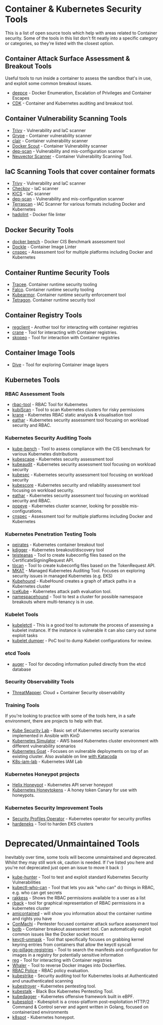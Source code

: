 # Container & Kubernetes Security Tools

This is a list of open source tools which help with areas related to Container security. Some of the tools in this list don't fit neatly into a specific category or categories, so they're listed with the closest option.

## Container Attack Surface Assessment & Breakout Tools

Useful tools to run inside a container to assess the sandbox that's in use, and exploit some common breakout issues.

* [deepce](https://github.com/stealthcopter/deepce) - Docker Enumeration, Escalation of Privileges and Container Escapes 
* [CDK](https://github.com/cdk-team/CDK) - Container and Kubernetes auditing and breakout tool.

## Container Vulnerability Scanning Tools

* [Trivy](https://github.com/aquasecurity/trivy) - Vulnerability and IaC scanner
* [Grype](https://github.com/anchore/grype) - Container vulnerability scanner
* [clair](https://github.com/quay/clair) - Container vulnerability scanner
* [Docker Scout](https://docs.docker.com/scout/) - Container Vulnerability scanner
* [dep-scan](https://github.com/AppThreat/dep-scan) - Vulnerability and mis-configuration scanner
* [Neuvector Scanner](https://github.com/neuvector/scanner) - Container Vulnerability Scanning Tool.

## IaC Scanning Tools that cover container formats

* [Trivy](https://github.com/aquasecurity/trivy) - Vulnerability and IaC scanner
* [Checkov](https://github.com/bridgecrewio/checkov) - IaC scanner
* [KICS](https://github.com/Checkmarx/kics) - IaC scanner
* [dep-scan](https://github.com/AppThreat/dep-scan) - Vulnerability and mis-configuration scanner
* [Terrascan](https://github.com/tenable/terrascan) - IAC Scanner for various formats including Docker and Kubernetes
* [hadolint](https://github.com/hadolint/hadolint) - Docker file linter

## Docker Security Tools

* [docker bench](https://github.com/docker/docker-bench-security) - Docker CIS Benchmark assessment tool
* [Dockle](https://github.com/goodwithtech/dockle) - Container Image Linter
* [cnspec](https://github.com/mondoohq/cnspec) - Assessment tool for multiple platforms including Docker and Kubernetes

## Container Runtime Security Tools

* [Tracee](https://github.com/aquasecurity/tracee). Container runtime security tooling
* [Falco](https://github.com/falcosecurity/falco). Container runtime security tooling
* [Kubearmor](https://github.com/kubearmor/KubeArmor). Container runtime security enforcement tool
* [Tetragon](https://github.com/cilium/tetragon). Container runtime security tool

## Container Registry Tools

* [regclient](https://github.com/regclient/regclient) - Another tool for interacting with container registries
* [crane](https://github.com/google/go-containerregistry) - Tool for interacting with Container registries.
* [skopeo](https://github.com/containers/skopeo) - Tool for interaction with Container registries


## Container Image Tools

* [Dive](https://github.com/wagoodman/dive) - Tool for exploring Container image layers

## Kubernetes Tools

### RBAC Assessment Tools

* [rbac-tool](https://github.com/alcideio/rbac-tool) - RBAC Tool for Kubernetes
* [kubiScan](https://github.com/cyberark/KubiScan) - Tool to scan Kubernetes clusters for risky permissions
* [krane](https://github.com/appvia/krane) - Kubernetes RBAC static analysis & visualisation tool
* [eathar](https://github.com/raesene/eathar) - Kubernetes security assessment tool focusing on workload security and RBAC.

### Kubernetes Security Auditing Tools

* [kube-bench](https://github.com/aquasecurity/kube-bench) - Tool to assess compliance with the CIS benchmark for various Kubernetes distributions
* [kubescape](https://github.com/armosec/kubescape) - Kubernetes security assessment tool
* [kubeaudit](https://github.com/Shopify/kubeaudit) - Kubernetes security assessment tool focusing on workload security
* [kubesec](https://github.com/controlplaneio/kubesec) - Kubernetes security assessment tool focusing on workload security
* [kubescore](https://github.com/zegl/kube-score) - Kubernetes security and reliability assessment tool focusing on workload security.
* [eathar](https://github.com/raesene/eathar) - Kubernetes security assessment tool focusing on workload security and RBAC.
* [popeye](https://github.com/derailed/popeye) - Kubernetes cluster scanner, looking for possible mis-configurations.
* [cnspec](https://github.com/mondoohq/cnspec) - Assessment tool for multiple platforms including Docker and Kubernetes


### Kubernetes Penetration Testing Tools

* [peirates](https://github.com/inguardians/peirates) - Kubernetes container breakout tool
* [kdigger](https://github.com/quarkslab/kdigger) - Kubernetes breakout/discovery tool
* [teisteanas](https://github.com/raesene/teisteanas) - Tool to create kubeconfig files based on the CertificateSigningRequest API.
* [tòcan](https://github.com/raesene/tocan) - Tool to create kubeconfig files based on the TokenRequest API.
* [MKAT](https://github.com/DataDog/managed-kubernetes-auditing-toolkit/) - Managed Kubernetes Auditing Tool. Focuses on exploring security issues in managed Kubernetes (e.g. EKS)
* [Kubehound](https://kubehound.io/) - KubeHound creates a graph of attack paths in a Kubernetes cluster
* [IceKube](https://github.com/WithSecureLabs/IceKube) - Kubernetes attack path evaluation tool.
* [namespacehound](https://github.com/wiz-sec-public/namespacehound/) - Tool to test a cluster for possible namespace breakouts where multi-tenancy is in use.

### Kubelet Tools

* [kubeletctl](https://github.com/cyberark/kubeletctl) - This is a good tool to automate the process of assessing a kubelet instance. If the instance is vulnerable it can also carry out some exploit tasks
* [kubelet dumper](https://github.com/raesene/kubelet_dumper) - PoC tool to dump Kubelet configurations for review.

### etcd Tools

* [auger](https://github.com/jpbetz/auger) - Tool for decoding information pulled directly from the etcd database

### Security Observability Tools

* [ThreatMapper](https://github.com/deepfence/ThreatMapper). Cloud + Container Security observability

### Training Tools

If you're looking to practice with some of the tools here, in a safe environment, there are projects to help with that.

* [Kube Security Lab](https://github.com/raesene/kube_security_lab) - Basic set of Kubernetes security scenarios implemented in Ansible with KinD
* [Kubernetes Simulator](https://github.com/kubernetes-simulator/simulator) - AWS based Kubernetes cluster environment with different vulnerability scenarios
* [Kubernetes Goat](https://github.com/madhuakula/kubernetes-goat) - Focuses on vulnerable deployments on top of an existing cluster. Also available on line [with Katacoda](https://katacoda.com/madhuakula/scenarios/kubernetes-goat)
* [K8s-iam-lab](https://github.com/TremoloSecurity/k8s-idm-lab) - Kubernetes IAM Lab

### Kubernetes Honeypot projects

* [Helix Honeypot](https://github.com/Zeerg/helix-honeypot) - Kubernetes API server honeypot
* [Kubernetes Honeytokens](https://blog.thinkst.com/2021/11/a-kubeconfig-canarytoken.html) - A honey token Canary for use with honeypots.

### Kubernetes Security Improvement Tools

* [Security Profiles Operator](https://github.com/kubernetes-sigs/security-profiles-operator) - Kubernetes operator for security profiles
* [hardeneks](https://github.com/aws-samples/hardeneks) - Tool to harden EKS clusters

# Deprecated/Unmaintained Tools

Inevitably over time, some tools will become unmaintained and deprecated. Whilst they may still work ok, caution is needed. If I've listed you here and you're not deprecated just open an issue to move it back :)

* [kube-hunter](https://github.com/aquasecurity/kube-hunter) - Tool to test and exploit standard Kubernetes Security Vulnerabilities
* [kubectl-who-can](https://github.com/aquasecurity/kubectl-who-can) - Tool that lets you ask "who can" do things in RBAC, e.g. who can get secrets
* [rakkess](https://github.com/corneliusweig/rakkess) - Shows the RBAC permissions available to a user as a list
* [rback](https://github.com/team-soteria/rback) - tool for graphical representation of RBAC permissions in a kubernetes cluster
* [amicontained](https://github.com/genuinetools/amicontained) -  will show you information about the container runtime and rights you have
* [ConMachi](https://github.com/nccgroup/ConMachi/) - Pentester focused container attack surface assessment tool
* [botb](https://github.com/brompwnie/botb) - Container breakout assessment tool. Can automatically exploit common issues like the Docker socket mount
* [keyctl-unmask](https://github.com/antitree/keyctl-unmask) - Tool that specifically focuses on grabbing kernel keyring entries from containers that allow the keyctl syscall
* [go-pillage-registries](https://github.com/nccgroup/go-pillage-registries) - Tool to search the manifests and configuration for images in a registry for potentially sensitive information
* [reg](https://github.com/genuinetools/reg) - Tool for interacting with Container registries
* [Whaler](https://github.com/P3GLEG/Whaler) - Tool to reverse Docker images into Dockerfiles.
* [RBAC Police](https://github.com/PaloAltoNetworks/rbac-police) - RBAC policy evaluation.
* [kubestrike](https://github.com/vchinnipilli/kubestrike) - Security auditing tool for Kubernetes looks at Authenticated and unauthenticated scanning
* [kubestroyer](https://github.com/Rolix44/Kubestroyer) - Kubernetes pentesting tool.
* [kubestalk](https://github.com/redhuntlabs/kubestalk) - Black Box Kubernetes Pentesting Tool.
* [kubedagger](https://github.com/yasindce1998/KubeDagger) - Kubernetes offensive framework built in eBPF.
* [kubesploit](https://github.com/cyberark/kubesploit) - Kubesploit is a cross-platform post-exploitation HTTP/2 Command & Control server and agent written in Golang, focused on containerized environments
* [k8spot](https://github.com/Maddosaurus/k8spot) - Kubernetes honeypot.
